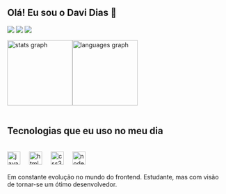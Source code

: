 <h2><strong>Olá! Eu sou o Davi Dias 👋</strong></h1>

<a target="blank_" href="https://gmail.com"><img src="https://img.shields.io/badge/Gmail-D14836?style=for-the-badge&logo=gmail&logoColor=white"></a>
<a target="blank_" href="https://instagram.com/dz.dias_"><img src="https://img.shields.io/badge/Instagram-E4405F?style=for-the-badge&logo=instagram&logoColor=white"></a>
<a target="blank_" href="(https://br.linkedin.com/in/davi-dias-1606b42b0?trk=people-guest_people_search-card"><img src="https://img.shields.io/badge/LinkedIn-0077B5?style=for-the-badge&logo=linkedin&logoColor=white"></a>



<div style="display: flex">
  <img src="https://github-readme-stats.vercel.app/api?username=davirodriguesdias&hide_title=false&hide_rank=false&show_icons=true&include_all_commits=true&count_private=true&disable_animations=false&theme=tokyonight&locale=en&hide_border=false" height="150" alt="stats graph"  />
  <img src="https://github-readme-stats.vercel.app/api/top-langs?username=davirodriguesdias&locale=en&hide_title=false&layout=normal&card_width=320&langs_count=5&theme=tokyonight&hide_border=false" height="150" alt="languages graph"  />
</div>
<br>
<h2><strong>Tecnologias que eu uso no meu dia</strong></h2>
<br>

<div>
  <img src="https://cdn.jsdelivr.net/gh/devicons/devicon/icons/javascript/javascript-original.svg" height="30" alt="javascript logo"  />
  <img width="12" />
  <img src="https://cdn.jsdelivr.net/gh/devicons/devicon/icons/html5/html5-original.svg" height="30" alt="html5 logo"  />
  <img width="12" />
  <img src="https://cdn.jsdelivr.net/gh/devicons/devicon/icons/css3/css3-original.svg" height="30" alt="css3 logo"  />
  <img width="12" />
  <img src="https://cdn.simpleicons.org/nodedotjs/339933" height="30" alt="nodejs logo"  />
</div>
<br>
Em constante evolução no mundo do frontend. Estudante, mas com visão de tornar-se um ótimo desenvolvedor.


	
